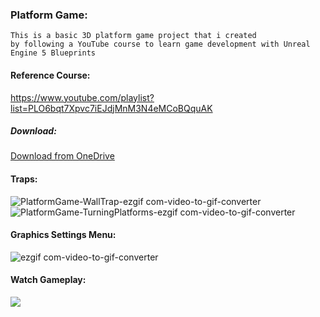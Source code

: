 ### Platform Game:

    This is a basic 3D platform game project that i created 
    by following a YouTube course to learn game development with Unreal Engine 5 Blueprints


#### Reference Course:
https://www.youtube.com/playlist?list=PLO6bqt7Xpvc7iEJdjMnM3N4eMCoBQquAK
##### Download:


[Download from OneDrive](https://onedrive.live.com/?redeem=aHR0cHM6Ly8xZHJ2Lm1zL3UvYy82MGZhMjM3NmRjYTE4MWRiL0VXSWJLUkRYY1hGS3NnWS01dU9VU3g0QmRkUnc1eGhyVmNwbTlveG95SU9DY1E%5FZT1tWXFTVG4&cid=60FA2376DCA181DB&id=60FA2376DCA181DB%21s10291b6271d74a71b2063ee6e3944b1e&parId=60FA2376DCA181DB%21530&o=OneUp&v=validatepermission)

#### Traps:
![PlatformGame-WallTrap-ezgif com-video-to-gif-converter](https://github.com/user-attachments/assets/29cb7f36-33e8-4395-aad3-93607a55d99a)
![PlatformGame-TurningPlatforms-ezgif com-video-to-gif-converter](https://github.com/user-attachments/assets/13099614-13b3-4c34-a3e2-cb7f7fff2606)

#### Graphics Settings Menu:
![ezgif com-video-to-gif-converter](https://github.com/user-attachments/assets/378a435c-cf78-460f-9c9c-46023b9476d2)

#### Watch Gameplay:
[<img src="https://i.hizliresim.com/kapo6gx.png">](https://www.youtube.com/watch?v=osmkHRePl0U "Watch in YouTube")
